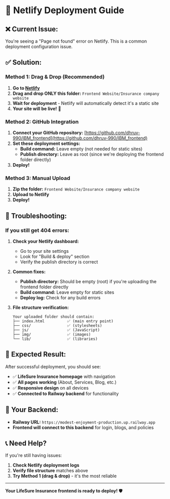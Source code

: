 # 🚀 Netlify Deployment Guide

## ❌ **Current Issue:**
You're seeing a "Page not found" error on Netlify. This is a common deployment configuration issue.

## ✅ **Solution:**

### **Method 1: Drag & Drop (Recommended)**

1. **Go to [Netlify](https://netlify.com)**
2. **Drag and drop ONLY this folder:** `Frontend Website/Insurance company website`
3. **Wait for deployment** - Netlify will automatically detect it's a static site
4. **Your site will be live!** 🎉

### **Method 2: GitHub Integration**

1. **Connect your GitHub repository:** [https://github.com/dhruv-990/IBM_frontend](https://github.com/dhruv-990/IBM_frontend)
2. **Set these deployment settings:**
   - **Build command:** Leave empty (not needed for static sites)
   - **Publish directory:** Leave as root (since we're deploying the frontend folder directly)
3. **Deploy!**

### **Method 3: Manual Upload**

1. **Zip the folder:** `Frontend Website/Insurance company website`
2. **Upload to Netlify**
3. **Deploy!**

## 🔧 **Troubleshooting:**

### **If you still get 404 errors:**

1. **Check your Netlify dashboard:**
   - Go to your site settings
   - Look for "Build & deploy" section
   - Verify the publish directory is correct

2. **Common fixes:**
   - **Publish directory:** Should be empty (root) if you're uploading the frontend folder directly
   - **Build command:** Leave empty for static sites
   - **Deploy log:** Check for any build errors

3. **File structure verification:**
   ```
   Your uploaded folder should contain:
   ├── index.html          ✅ (main entry point)
   ├── css/                ✅ (stylesheets)
   ├── js/                 ✅ (JavaScript)
   ├── img/                ✅ (images)
   └── lib/                ✅ (libraries)
   ```

## 🎯 **Expected Result:**

After successful deployment, you should see:
- ✅ **LifeSure Insurance homepage** with navigation
- ✅ **All pages working** (About, Services, Blog, etc.)
- ✅ **Responsive design** on all devices
- ✅ **Connected to Railway backend** for functionality

## 🔗 **Your Backend:**
- **Railway URL:** `https://modest-enjoyment-production.up.railway.app`
- **Frontend will connect to this backend** for login, blogs, and policies

## 📞 **Need Help?**

If you're still having issues:
1. **Check Netlify deployment logs**
2. **Verify file structure** matches above
3. **Try Method 1 (drag & drop)** - it's the most reliable

---

**Your LifeSure Insurance frontend is ready to deploy!** 🛡️ 
